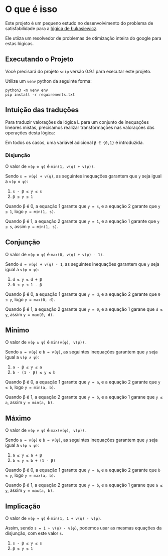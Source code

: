 
# O que é isso

Este projeto é um pequeno estudo no desenvolvimento do problema de satisfabilidade para a
[lógica de Łukasiewicz](https://en.wikipedia.org/wiki/%C5%81ukasiewicz_logic).

Ele utiiza um resolvedor de problemas de otimização inteira do google para
estas lógicas.

## Executando o Projeto

Você precisará do projeto `scip` versão 0.9.1 para executar este projeto.

Utilize um `venv` python da seguinte forma:

```
python3 -m venv env
pip install -r requirements.txt
```

## Intuição das traduções

Para traduzir valorações da lógica L para um conjunto de inequações lineares mistas,
precisamos realizar transformações nas valorações das operações desta lógica:

Em todos os casos, uma variável adicional `β ∈ {0,1}` é introduzida.

### Disjunção

O valor de `v(φ ⊕ ψ)` é `min(1, v(φ) + v(ψ))`.

Sendo `s = v(φ) + v(ψ)`, as seguintes inequações garantem que
`y` seja igual a `v(φ ⊕ ψ)`:

1. `s - β ≤ y ≤ s`
2. `β ≤ y ≤ 1`

Quando β é 0, a equação 1 garante que `y = s`,
e a equação 2 garante que `y ≤ 1`, logo `y = min(1, s)`.

Quando β é 1, a equação 2 garante que `y = 1`,
e a equação 1 garante que `y ≤ s`, assim `y = min(1, s)`.

## Conjunção

O valor de `v(φ ⊗ ψ)` é `max(0, v(φ) + v(ψ) - 1)`.

Sendo `d = v(φ) + v(ψ) - 1`, as seguintes inequações garantem que
`y` seja igual a `v(φ ⊗ ψ)`:

1. `d ≤ y ≤ d + β`
2. `0 ≤ y ≤ 1 - β`

Quando β é 0, a equação 1 garante que `y = d`,
e a equação 2 garante que `0 ≤ y`, logo `y = max(0, d)`.

Quando β é 1, a equação 2 garante que `y = 0`,
e a equação 1 garane que `d ≤ y`, assim `y = max(0, d)`.

## Mínimo

O valor de `v(φ ∧ ψ)` é `min(v(φ), v(ψ))`.

Sendo `a = v(φ)` e `b = v(ψ)`, as seguintes inequações garantem que
`y` seja igual a `v(φ ∧ ψ)`:

1. `a - β ≤ y ≤ a`
2. `b - (1 - β) ≤ y ≤ b`

Quando β é 0, a equação 1 garante que `y = a`,
e a equação 2 garante que `y ≤ b`, logo `y = min(a, b)`.

Quando β é 1, a equação 2 garante que `y = b`,
e a equação 1 garane que `y ≤ a`, assim `y = min(a, b)`.

## Máximo

O valor de `v(φ ∨ ψ)` é `max(v(φ), v(ψ))`.

Sendo `a = v(φ)` e `b = v(ψ)`, as seguintes inequações garantem que
`y` seja igual a `v(φ ∨ ψ)`:

1. `a ≤ y ≤ a + β`
2. `b ≤ y ≤ b + (1 - β)`

Quando β é 0, a equação 1 garante que `y = a`,
e a equação 2 garante que `b ≤ y`, logo `y = max(a, b)`.

Quando β é 1, a equação 2 garante que `y = b`,
e a equação 1 garane que `a ≤ y`, assim `y = max(a, b)`.

## Implicação

O valor de `v(φ → ψ)` é `min(1, 1 + v(ψ) - v(φ)`.

Assim, sendo `s = 1 + v(ψ) - v(φ)`, podemos usar
as mesmas equações da disjunção, com este valor `s`.

1. `s - β ≤ y ≤ s`
2. `β ≤ y ≤ 1`
